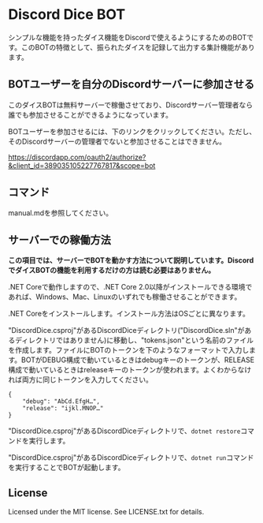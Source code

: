 # Discord Dice BOT
シンプルな機能を持ったダイス機能をDiscordで使えるようにするためのBOTです。このBOTの特徴として、振られたダイスを記録して出力する集計機能があります。

## BOTユーザーを自分のDiscordサーバーに参加させる
このダイスBOTは無料サーバーで稼働させており、Discordサーバー管理者なら誰でも参加させることができるようになっています。

BOTユーザーを参加させるには、下のリンクをクリックしてください。ただし、そのDiscordサーバーの管理者でないと参加させることはできません。

https://discordapp.com/oauth2/authorize?&client_id=389035105227767817&scope=bot

## コマンド
manual.mdを参照してください。

## サーバーでの稼働方法
**この項目では、サーバーでBOTを動かす方法について説明しています。DiscordでダイスBOTの機能を利用するだけの方は読む必要はありません。**

.NET Coreで動作しますので、.NET Core 2.0以降がインストールできる環境であれば、Windows、Mac、Linuxのいずれでも稼働させることができます。

.NET Coreをインストールします。インストール方法はOSごとに異なります。

"DiscordDice.csproj"があるDiscordDiceディレクトリ("DiscordDice.sln"があるディレクトリではありません)に移動し、"tokens.json"という名前のファイルを作成します。ファイルにBOTのトークンを下のようなフォーマットで入力します。BOTがDEBUG構成で動いているときはdebugキーのトークンが、RELEASE構成で動いているときはreleaseキーのトークンが使われます。よくわからなければ両方に同じトークンを入力してください。

```
{
    "debug": "AbCd.EfgH…",
    "release": "ijkl.MNOP…"
}
```

"DiscordDice.csproj"があるDiscordDiceディレクトリで、`dotnet restore`コマンドを実行します。

"DiscordDice.csproj"があるDiscordDiceディレクトリで、`dotnet run`コマンドを実行することでBOTが起動します。


## License
Licensed under the MIT license. See LICENSE.txt for details.


